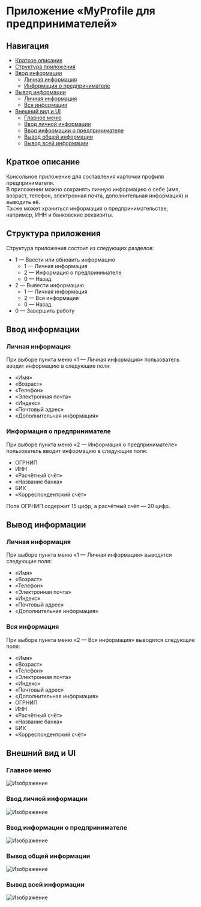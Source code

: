 # Приложение «MyProfile для предпринимателей»
## Навигация
* [Краткое описание](#description)
* [Структура приложения](#structure)
* [Ввод информации](#input)
  * [Личная информация](#input-personal)
  * [Информация о предпринимателе](#input-entrepreneur)
* [Вывод информации](#output)
  * [Личная информация](#output-personal)
  * [Вся информация](#output-all)
* [Внешний вид и UI](#templates)
  * [Главное меню](#template-main)
  * [Ввод личной информации](#template-input-personal)
  * [Ввод информации о предпринимателе](#template-input-entrepreneur)
  * [Вывод общей информации](#template-output-general)
  * [Вывод всей информации](#template-output-all)

<a name="description"></a>
## Краткое описание
Консольное приложение для составления карточки профиля предпринимателя.\
В приложении можно сохранять личную информацию о себе (имя, возраст, телефон, электронная почта, дополнительная информация) и выводить её.\
Также может храниться информация о предпринимательстве, например, ИНН и банковские реквизиты. 

<a name="structure"></a>
## Структура приложения
Структура приложения состоит из следующих разделов:
* 1 — Ввести или обновить информацию
  * 1 — Личная информация
  * 2 — Информация о предпринимателе
  * 0 — Назад
* 2 — Вывести информацию
  * 1 — Личная информация 
  * 2 — Вся информация
  * 0 — Назад
* 0 — Завершить работу

<a name="input"></a>
## Ввод информации

<a name="input-personal"></a>
### Личная информация
При выборе пункта меню «1 — Личная информация» пользователь вводит информацию в следующие поля:
  * «Имя»
  * «Возраст»
  * «Телефон»
  * «Электронная почта»
  * «Индекс»
  * «Почтовый адрес»
  * «Дополнительная информация»

<a name="input-entrepreneur"></a>
### Информация о предпринимателе
При выборе пункта меню «2 — Информация о предпринимателе» пользователь вводит информацию в следующие поля:
  * ОГРНИП
  * ИНН
  * «Расчётный счёт»
  * «Название банка»
  * БИК
  * «Корреспондентский счёт»

Поле ОГРНИП содержит 15 цифр, а расчётный счёт — 20 цифр.

<a name="output"></a>
## Вывод информации

<a name="output-personal"></a>
### Личная информация
При выборе пункта меню «1 — Личная информация» выводятся следующие поля:
  * «Имя»
  * «Возраст»
  * «Телефон»
  * «Электронная почта»
  * «Индекс»
  * «Почтовый адрес»
  * «Дополнительная информация»

<a name="output-all"></a>
### Вся информация
При выборе пункта меню «2 — Вся информация» выводятся следующие поля:
  * «Имя»
  * «Возраст»
  * «Телефон»
  * «Электронная почта»
  * «Индекс»
  * «Почтовый адрес»
  * «Дополнительная информация»
  * ОГРНИП
  * ИНН
  * «Расчётный счёт»
  * «Название банка»
  * БИК
  * «Корреспондентский счёт»

<a name="templates"></a>
## Внешний вид и UI

<a name="template-main"></a>
### Главное меню
![Изображение](templates/main.png)

<a name="template-input-personal"></a>
### Ввод личной информации
![Изображение](templates/input-personal.png)

<a name="template-input-entrepreneur"></a>
### Ввод информации о предпринимателе
![Изображение](templates/input-entrepreneur.png)

<a name="template-output-general"></a>
### Вывод общей информации
![Изображение](templates/output-general.png)

<a name="template-output-all"></a>
### Вывод всей информации
![Изображение](templates/output-all.png)
